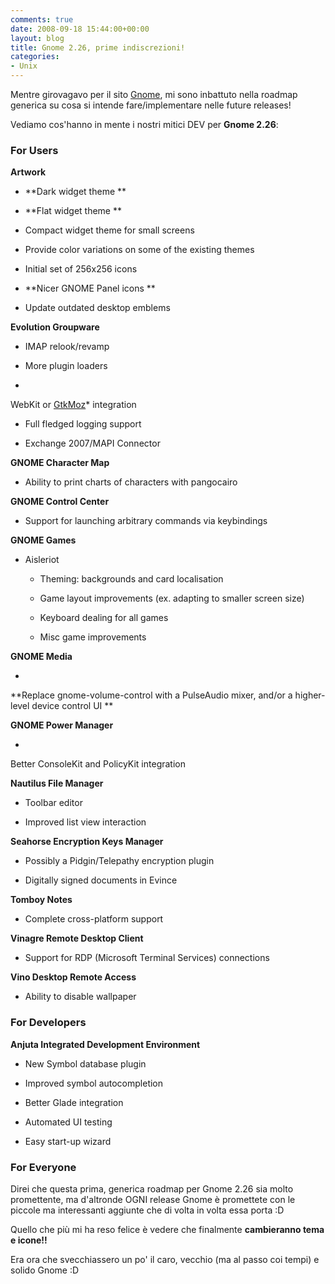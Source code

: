 ```yaml
---
comments: true
date: 2008-09-18 15:44:00+00:00
layout: blog
title: Gnome 2.26, prime indiscrezioni!
categories:
- Unix
---
```


Mentre girovagavo per il sito [Gnome](www.gnome.org), mi sono inbattuto nella roadmap generica su cosa si intende fare/implementare nelle future releases!

Vediamo cos'hanno in mente i nostri mitici DEV per **Gnome 2.26**:






### For Users




**Artwork**






	
  * **Dark widget theme **

	
  * **Flat widget theme **

	
  * Compact widget theme for small screens

	
  * Provide color variations on some of the existing themes

	
  * Initial set of 256x256 icons

	
  * **Nicer GNOME Panel icons **

	
  * Update outdated desktop emblems




**Evolution Groupware**






	
  * IMAP relook/revamp

	
  * More plugin loaders

	
  * 


WebKit or [GtkMoz](http://live.gnome.org/GtkMoz)* integration




	
  * Full fledged logging support

	
  * Exchange 2007/MAPI Connector




**GNOME Character Map**






	
  * Ability to print charts of characters with pangocairo




**GNOME Control Center**






	
  * Support for launching arbitrary commands via keybindings




**GNOME Games**






	
  * Aisleriot

	
    * Theming: backgrounds and card localisation

	
    * Game layout improvements (ex. adapting to smaller screen size)

	
    * Keyboard dealing for all games

	
    * Misc game improvements







**GNOME Media**






	
  * 


**Replace gnome-volume-control with a PulseAudio mixer, and/or a higher-level device control UI **







**GNOME Power Manager**






	
  * 


Better ConsoleKit and PolicyKit integration







**Nautilus File Manager**






	
  * Toolbar editor

	
  * Improved list view interaction




**Seahorse Encryption Keys Manager**






	
  * Possibly a Pidgin/Telepathy encryption plugin

	
  * Digitally signed documents in Evince




**Tomboy Notes**






	
  * Complete cross-platform support




**Vinagre Remote Desktop Client**






	
  * Support for RDP (Microsoft Terminal Services) connections




**Vino Desktop Remote Access**






	
  * Ability to disable wallpaper








### For Developers




**Anjuta Integrated Development Environment**






	
  * New Symbol database plugin

	
  * Improved symbol autocompletion

	
  * Better Glade integration

	
  * Automated UI testing

	
  * Easy start-up wizard








### For Everyone


Direi che questa prima, generica roadmap per Gnome 2.26 sia molto promettente, ma d'altronde OGNI release Gnome è promettete con le piccole ma interessanti aggiunte che di volta in volta essa porta :D

Quello che più mi ha reso felice è vedere che finalmente **cambieranno tema e icone!!**

Era ora che svecchiassero un po' il caro, vecchio (ma al passo coi tempi) e solido Gnome :D
